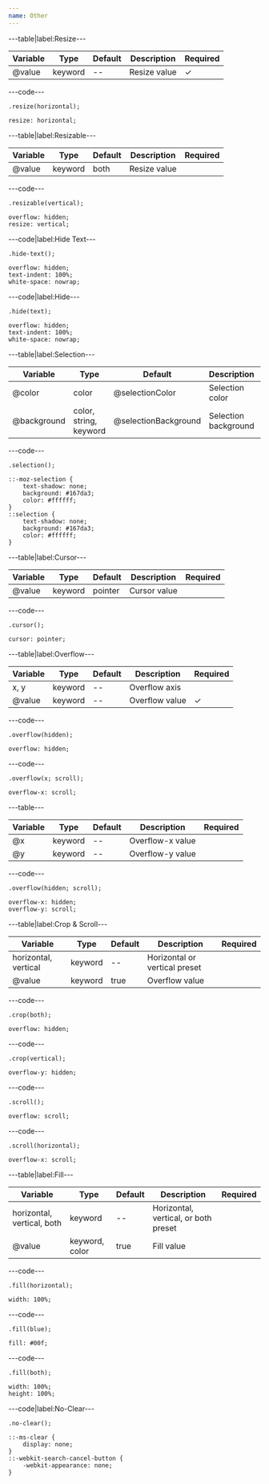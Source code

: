 ```yaml
---
name: Other
---
```


---table|label:Resize---

| Variable | Type    | Default | Description  | Required |
| -------- | ------- | ------- | ------------ | -------- |
| @value   | keyword | --      | Resize value | &#10003; |

---code---

```less
.resize(horizontal);
```

```less
resize: horizontal;
```

---table|label:Resizable---

| Variable | Type    | Default | Description  | Required |
| -------- | ------- | ------- | ------------ | -------- |
| @value   | keyword | both    | Resize value |          |

---code---

```less
.resizable(vertical);
```

```less
overflow: hidden;
resize: vertical;
```

---code|label:Hide Text---

```less
.hide-text();
```

```less
overflow: hidden;
text-indent: 100%;
white-space: nowrap;
```

---code|label:Hide---

```less
.hide(text);
```

```less
overflow: hidden;
text-indent: 100%;
white-space: nowrap;
```

---table|label:Selection---

| Variable    | Type                   | Default              | Description          | Required |
| ----------- | ---------------------- | -------------------- | -------------------- | -------- |
| @color      | color                  | @selectionColor      | Selection color      |          |
| @background | color, string, keyword | @selectionBackground | Selection background |          |

---code---

```less
.selection();
```

```less
::-moz-selection {
	text-shadow: none;
	background: #167da3;
	color: #ffffff;
}
::selection {
	text-shadow: none;
	background: #167da3;
	color: #ffffff;
}
```

---table|label:Cursor---

| Variable | Type    | Default | Description  | Required |
| -------- | ------- | ------- | ------------ | -------- |
| @value   | keyword | pointer | Cursor value |          |

---code---

```less
.cursor();
```

```less
cursor: pointer;
```

---table|label:Overflow---

| Variable | Type    | Default | Description    | Required |
| -------- | ------- | ------- | -------------- | -------- |
| x, y     | keyword | --      | Overflow axis  |          |
| @value   | keyword | --      | Overflow value | &#10003; |

---code---

```less
.overflow(hidden);
```

```less
overflow: hidden;
```

---code---

```less
.overflow(x; scroll);
```

```less
overflow-x: scroll;
```

---table---

| Variable | Type    | Default | Description      | Required |
| -------- | ------- | ------- | ---------------- | -------- |
| @x       | keyword | --      | Overflow-x value |          |
| @y       | keyword | --      | Overflow-y value |          |

---code---

```less
.overflow(hidden; scroll);
```

```less
overflow-x: hidden;
overflow-y: scroll;
```

---table|label:Crop & Scroll---

| Variable             | Type    | Default | Description                   | Required |
| -------------------- | ------- | ------- | ----------------------------- | -------- |
| horizontal, vertical | keyword | --      | Horizontal or vertical preset |          |
| @value               | keyword | true    | Overflow value                |          |

---code---

```less
.crop(both);
```

```less
overflow: hidden;
```

---code---

```less
.crop(vertical);
```

```less
overflow-y: hidden;
```

---code---

```less
.scroll();
```

```less
overflow: scroll;
```

---code---

```less
.scroll(horizontal);
```

```less
overflow-x: scroll;
```

---table|label:Fill---

| Variable                   | Type           | Default | Description                          | Required |
| -------------------------- | -------------- | ------- | ------------------------------------ | -------- |
| horizontal, vertical, both | keyword        | --      | Horizontal, vertical, or both preset |          |
| @value                     | keyword, color | true    | Fill value                           |          |

---code---

```less
.fill(horizontal);
```

```less
width: 100%;
```

---code---

```less
.fill(blue);
```

```less
fill: #00f;
```

---code---

```less
.fill(both);
```

```less
width: 100%;
height: 100%;
```

---code|label:No-Clear---

```less
.no-clear();
```

```less
::-ms-clear {
	display: none;
}
::-webkit-search-cancel-button {
	-webkit-appearance: none;
}
```